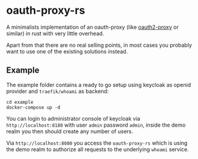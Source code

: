 # oauth-proxy-rs

A minimalists implementation of an oauth-proxy (like [oauth2-proxy](https://github.com/oauth2-proxy/oauth2-proxy) or similar) in rust with very little overhead.

Apart from that there are no real selling points, in most cases you probably want to use one of the existing solutions instead.


## Example

The example folder contains a ready to go setup using keycloak as openid provider and `traefik/whoami` as backend:

```
cd example
docker-compose up -d
```

You can login to administrator console of keycloak via `http://localhost:8180` with user `admin` password `admin`, inside the demo realm you then should create any number of users.

Via `http://localhost:8080` you access the `oauth-proxy-rs` which is using the demo realm to authorize all requests to the underlying `whoami` service.
